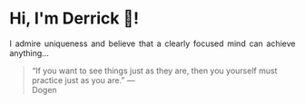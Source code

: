 # Hi, I'm Derrick 👋!
<p align="justify">I admire uniqueness and believe that a clearly focused mind can achieve anything...</p> 
<!-- #quote-start -->
<blockquote>&ldquo;If you want to see things just as they are, then you yourself must practice just as you are.&rdquo; &mdash; <footer>Dogen</footer></blockquote>
<!-- #quote-end -->
